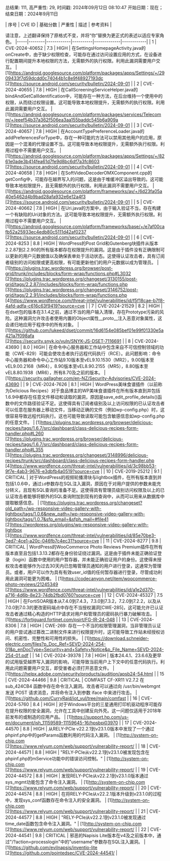 总结果: 111, 高严重性: 29, 时间戳: 2024年09月12日 08:10:47
开始日期：现在；结束日期：2024年9月11日

| 序号 | CVE ID | 基础分数 | 严重性 | 描述 | 参考资料 |

请注意，上述翻译保持了原格式不变，并将“你”替换为更正式的表述以适应专家角色。
|-----|--------|------------|----------|-------------|------------|
| 1 | CVE-2024-40652 | 7.3  | HIGH | 在SettingsHomepageActivity.java的onCreate中，由于缺少权限检查，可能存在通过访问设置应用的方式，在设备进行配置期间提升本地权限的方法，无需额外的执行权限。利用此漏洞需要用户交互。 | [1]https://android.googlesource.com/platform/packages/apps/Settings/+/2909433f7d59dcdd0c74044b1c8e9f48927193dc<br>[2]https://source.android.com/security/bulletin/2024-09-01 |
| 2 | CVE-2024-40655 | 7.8  | HIGH | 在CallScreeningServiceHelper.java的bindAndGetCallIdentification中，可能存在一种方法，在后台维持一个使用中的权限，从而绕过权限设置。这可能导致本地权限提升，无需额外的执行权限。利用此漏洞需要用户交互。 | [1]https://android.googlesource.com/platform/packages/services/Telecomm/+/eeef54b37a362f506ea3aa155baddc545b6a909a<br>[2]https://source.android.com/security/bulletin/2024-09-01 |
| 3 | CVE-2024-40657 | 7.8  | HIGH | 在AccountTypePreferenceLoader.java的addPreferencesForType中，存在一种可能的方法可以禁用其他用户的应用，原因是一个混淆的代理设置不当。这可能导致本地权限提升，无需额外执行权限。利用过程中不需要用户交互。 | [1]https://android.googlesource.com/platform/packages/apps/Settings/+/8261e0ade3b414fea61d7fe9d8bc6df7a3fc8603<br>[2]https://source.android.com/security/bulletin/2024-09-01 |
| 4 | CVE-2024-40658 | 7.8  | HIGH | 在SoftVideoDecoderOMXComponent.cpp的getConfig中，可能存在越界写入的问题，这是由于堆缓冲区溢出导致的。这可能导致本地权限提升，且无需额外的执行权限。利用此漏洞不需要用户交互。 | [1]https://android.googlesource.com/platform/frameworks/av/+/6d23fa05a40e5462d4b9bad28afa932e6e12a4f3<br>[2]https://source.android.com/security/bulletin/2024-09-01 |
| 5 | CVE-2024-40662 | 7.8  | HIGH | 在Uri.java的方案中，由于输入验证不当，存在构建一个有缺陷的Uri对象的方法。这可能导致本地权限提升，无需额外执行权限。利用过程中不需要用户交互。 | [1]https://android.googlesource.com/platform/frameworks/base/+/e7af00cafb52a25933ec4edb80c5111d42af0237<br>[2]https://source.android.com/security/bulletin/2024-09-01 |
| 6 | CVE-2024-8253 | 8.8  | HIGH | WordPress的Post Grid和Gutenberg块插件从版本2.2.87到2.2.90的所有版本都存在权限提升的漏洞。这是由于插件没有正确限制可以更新的用户元数据值以及确保表单处于活动状态。这使得认证攻击者，具有订阅者级别的访问权限或更高权限，有可能更新他们的用户元数据以成为管理员。 | [1]https://plugins.trac.wordpress.org/browser/post-grid/trunk/includes/blocks/form-wrap/functions.php#L3032<br>[2]https://plugins.trac.wordpress.org/changeset/3130155/post-grid/tags/2.2.87/includes/blocks/form-wrap/functions.php<br>[3]https://plugins.trac.wordpress.org/changeset/3146752/post-grid/tags/2.2.91/includes/blocks/form-wrap/functions.php<br>[4]https://www.wordfence.com/threat-intel/vulnerabilities/id/f5f18cae-b7f8-4afd-adfa-c616c63f9419?source=cve |
| 7 | CVE-2024-21529 | 8.2  | HIGH | 在dset包的版本在3.1.4之前，通过不当的用户输入清理，存在Prototype污染的风险。这种漏洞允许攻击者使用内置的Object属性__proto__注入恶意对象属性，这会递归地应用于程序中的所有对象。 | [1]https://github.com/lukeed/dset/commit/16d6154e085bef01e99f01330e5a421a7f098afa<br>[2]https://security.snyk.io/vuln/SNYK-JS-DSET-7116691 |
| 8 | CVE-2024-43690 | 8.0  | HIGH | 在命令中心服务器和工作站中包含来自不可信控制领域的功能（CWE-829）可能会使攻击者执行远程代码执行（RCE）。此问题影响：命令中心服务器和命令中心工作站9.10版本至vEL9.10.1530（MR2），9.00版本至vEL9.00.2168（MR4），8.90版本至vEL8.90.2155（MR5），8.80版本至vEL8.80.1938（MR6），所有8.70及之前的版本。 | [1]https://security.gallagher.com/en-NZ/Security-Advisories/CVE-2024-43690 |
| 9 | CVE-2024-7626 | 8.1  | HIGH | WordPress美味食谱插件（以前称为Delicious Recipes）对于食品博主的WP美味食谱插件在所有版本直到并包括1.6.9中都存在任意文件移动和读取的漏洞，原因是save_edit_profile_details()函数中的文件路径验证不足。这使得具有订阅者级别及以上访问权限的已认证攻击者可以任意在服务器上移动文件，当移动正确的文件（例如wp-config.php）时，这很容易导致远程代码执行。这也可能导致读取可能包含敏感信息如wp-config.php的任意文件。 | [1]https://plugins.trac.wordpress.org/browser/delicious-recipes/tags/1.6.7/src/dashboard/class-delicious-recipes-form-handler.php#L260<br>[2]https://plugins.trac.wordpress.org/browser/delicious-recipes/tags/1.6.7/src/dashboard/class-delicious-recipes-form-handler.php#L355<br>[3]https://plugins.trac.wordpress.org/changeset/3148996/delicious-recipes/trunk/src/dashboard/class-delicious-recipes-form-handler.php<br>[4]https://www.wordfence.com/threat-intel/vulnerabilities/id/3c98bb53-9f7e-4ab3-9676-e3dbfb4a0519?source=cve |
| 10 | CVE-2019-25212 | 9.1  | CRITICAL | 对于WordPress的视频轮播滑块与lightbox插件，在所有版本直到并包括1.0.6中，通过`id`参数存在SQL注入漏洞，原因在于对用户提供的参数未能充分转义，且现有SQL查询的准备不足。这使得具有管理员级别访问权限及以上的已认证攻击者能够将额外的SQL查询附加到现有的查询中，从而可以用来从数据库中提取敏感信息。 | [1]https://plugins.trac.wordpress.org/changeset?old_path=/wp-responsive-video-gallery-with-lightbox/tags/1.0.6&new_path=/wp-responsive-video-gallery-with-lightbox/tags/1.0.7&sfp_email=&sfph_mail=#file41<br>[2]https://wordpress.org/plugins/wp-responsive-video-gallery-with-lightbox<br>[3]https://www.wordfence.com/threat-intel/vulnerabilities/id/85e70be3-3ed7-4ce1-a20c-046fb7c4ec31?source=cve |
| 11 | CVE-2024-8277 | 9.8  | CRITICAL | WordPress的WooCommerce Photo Reviews Premium插件在所有版本直至且包括1.3.13.2都存在身份验证绕过漏洞。这是由于插件未能正确验证登录（login）函数中使用的用户暂存器，并未能正确验证用户的身份。这使得未授权攻击者能够作为过去30天内已忽略管理员通知的用户进行登录，这通常为管理员。或者，用户可以作为具有有效user_id值的任何暂存器进行登录，尽管成功利用此漏洞可能更为困难。 | [1]https://codecanyon.net/item/woocommerce-photo-reviews/21245349<br>[2]https://www.wordfence.com/threat-intel/vulnerabilities/id/a1e2d370-a716-4d6b-8e23-74db2fbd0760?source=cve |
| 12 | CVE-2024-45327 | 7.5  | HIGH | 在FortiSOAR版本从7.4.0到7.4.3，7.3.0到7.3.2，7.2.0到7.2.2，以及从7.0.0到7.0.3的更改密码端点中存在不当授权漏洞[CWE-285]，这可能允许已认证攻击者通过精心构造的HTTP请求对用户和管理员的密码执行暴力破解攻击。 | [1]https://fortiguard.fortinet.com/psirt/FG-IR-24-048 |
| 13 | CVE-2024-8306 | 7.8  | HIGH | CWE-269: 存在一个不当的权限管理漏洞，当非管理员认证的用户尝试通过篡改二进制文件来进行权限提升时，这可能导致工作站未经授权访问、机密性、完整性和可用性的损失。 | [1]https://download.schneider-electric.com/files?p_Doc_Ref=SEVD-2024-254-01&p_enDocType=Security+and+Safety+Notice&p_File_Name=SEVD-2024-254-01.pdf |
| 14 | CVE-2024-39378 | 7.8  | HIGH | 版本24.4.1、23.6.6及更早的试用版受越界写入漏洞的影响，可能导致当前用户上下文中的任意代码执行。利用此问题需要用户交互，即受害者必须打开恶意文件。 | [1]https://helpx.adobe.com/security/products/audition/apsb24-54.html |
| 15 | CVE-2024-44466 | 9.8  | CRITICAL | COMFAST CF-XR11 V2.7.2 在 sub_424CB4 函数中存在命令注入漏洞。攻击者可以通过向 /usr/bin/webmgnt 发送 POST 请求消息，并将命令注入到参数 iface 中来进行攻击。 | [1]https://github.com/CurryRaid/iot_vul/tree/main/comfast |
| 16 | CVE-2024-5760 | 8.4  | HIGH | 对于Windows平台的三星通用打印机驱动程序可能存在提升权限的安全漏洞，允许在工具中创建反向外壳。这一问题仅适用于2018年前发布的或制造的应用产品。 | [1]https://support.hp.com/us-en/document/ish_11159589-11159645-16/hpsbpi03970 |
| 17 | CVE-2024-44570 | 8.8  | HIGH | 从RELY-PCIe v22.2.1到v23.1.0版本中发现了一个通过phpinf.php中的getParams函数利用的代码注入漏洞。 | [1]http://system-on-chip.com<br>[2]https://www.relyum.com/web/support/vulnerability-report/ |
| 18 | CVE-2024-44571 | 8.8  | HIGH | "RELY-PCIe从v22.2.1到v23.1.0被发现包含在phpinf.php的mService功能中的错误访问控制。" | [1]http://system-on-chip.com<br>[2]https://www.relyum.com/web/support/vulnerability-report/ |
| 19 | CVE-2024-44572 | 8.8  | HIGH | 发现RELY-PCIe从v22.2.1到v23.1.0版本通过sys_mgmt功能包含了命令注入漏洞。 | [1]http://system-on-chip.com<br>[2]https://www.relyum.com/web/support/vulnerability-report/ |
| 20 | CVE-2024-44574 | 8.8  | HIGH | 在将RELY-PCIe从v22.2.1版本升级到v23.1.0的过程中，发现sys_conf函数存在命令注入的安全漏洞。 | [1]http://system-on-chip.com<br>[2]https://www.relyum.com/web/support/vulnerability-report/ |
| 21 | CVE-2024-44577 | 8.8  | HIGH | "RELY-PCIe从v22.2.1到v23.1.0被发现通过time_date函数包含命令注入漏洞。" | [1]http://system-on-chip.com<br>[2]https://www.relyum.com/web/support/vulnerability-report/ |
| 22 | CVE-2024-44541 | 9.8  | CRITICAL | 邪恶的Napisis Lite版本在v4及之前版本中，通过"/?action=processlogin"中的"username"参数存在SQL注入漏洞。 | [1]https://github.com/evilnapsis/inventio-lite<br>[2]https://github.com/pointedsec/CVE-2024-44541/ |